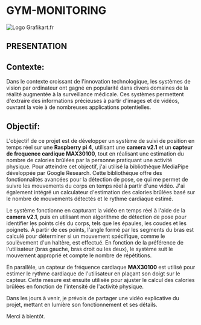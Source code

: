 
# GYM-MONITORING
![Logo Grafikart.fr](https://learnopencv.com/wp-content/uploads/2022/12/squats_landmarks_used_in_application_ai_fitness_trainer.png)
## PRESENTATION
## Contexte:
Dans le contexte croissant de l'innovation technologique, les systèmes de vision par ordinateur ont gagné en popularité dans divers domaines de la réalité augmentée à la surveillance médicale. Ces systèmes permettent d'extraire des informations précieuses à partir d'images et de vidéos, ouvrant la voie à de nombreuses applications potentielles.

## Objectif:
L'objectif de ce projet est de développer un système de suivi de position en temps réel sur une **Raspberry pi 4**, utilisant une **camera v2.1** et un **capteur de frequence cardique MAX30100**, tout en réalisant une estimation du nombre de calories brûlées par la personne pratiquant une activité physique. Pour atteindre cet objectif, j'ai utilisé la bibliothèque MediaPipe développée par Google Research. Cette bibliothèque offre des fonctionnalités avancées pour la détection de pose, ce qui me permet de suivre les mouvements du corps en temps réel à partir d'une vidéo. J'ai également intégré un calculateur d'estimation des calories brûlées basé sur le nombre de mouvements détectés et le rythme cardiaque estimé.

Le système fonctionne en capturant la vidéo en temps réel à l'aide de la **camera v2.1**, puis en utilisant mon algorithme de détection de pose pour identifier les points clés du corps, tels que les épaules, les coudes et les poignets. À partir de ces points, l'angle formé par les segments du bras est calculé pour déterminer si un mouvement spécifique, comme le soulèvement d'un haltère, est effectué. En fonction de la préférence de l'utilisateur (bras gauche, bras droit ou les deux), le système suit le mouvement approprié et compte le nombre de répétitions.

En parallèle, un capteur de fréquence cardiaque **MAX30100** est utilisé pour estimer le rythme cardiaque de l'utilisateur en plaçant son doigt sur le capteur. Cette mesure est ensuite utilisée pour ajuster le calcul des calories brûlées en fonction de l'intensité de l'activité physique.

Dans les jours à venir, je prévois de partager une vidéo explicative du projet, mettant en lumière son fonctionnement et ses détails.

Merci à bientôt.

